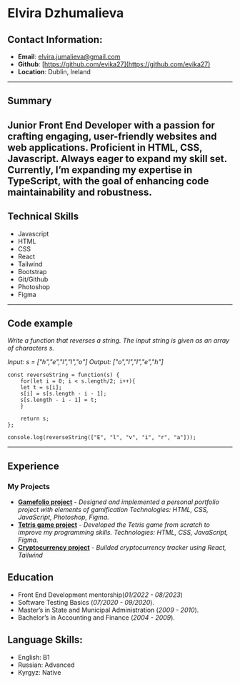 # Elvira Dzhumalieva

## Contact Information:
- **Email**: elvira.jumalieva@gmail.com
- **Github**: [https://github.com/evika27](https://github.com/evika27)
- **Location**: Dublin, Ireland
---

## Summary

Junior Front End Developer with a passion for crafting engaging, user-friendly websites and web applications. 
Proficient in HTML, CSS, Javascript. Always eager to expand my skill set. Currently, I’m expanding my expertise in TypeScript, with the goal of enhancing code maintainability and robustness.
---

## Technical Skills
- Javascript
- HTML
- CSS
- React
- Tailwind
- Bootstrap
- Git/Github
- Photoshop
- Figma
---

## Code example

_Write a function that reverses a string. The input string is given as an array of characters s._

_Input: s = ["h","e","l","l","o"]_
_Output: ["o","l","l","e","h"]_

```
const reverseString = function(s) {
    for(let i = 0; i < s.length/2; i++){
    let t = s[i];
    s[i] = s[s.length - i - 1];
    s[s.length - i - 1] = t;
    }

    return s;
};

console.log(reverseString(["E", "l", "v", "i", "r", "a"]));
```
---
## Experience
### My Projects
- **[Gamefolio project](https://github.com/ElviraDzh/Portfolio)** - _Designed and implemented a personal portfolio project with elements of gamification_
_Technologies: HTML, CSS, JavaScript, Photoshop, Figma._
- **[Tetris game project](https://github.com/ElviraDzh/tetris-game)** - _Developed the Tetris game from scratch to improve my programming skills._
_Technologies: HTML, CSS, JavaScript, Figma._
- **[Cryptocurrency project](https://github.com/ElviraDzh/Cryptocurrency)** - _Builded cryptocurrency tracker using React, Tailwind_

## Education
- Front End Development mentorship(_01/2022 - 08/2023_)
- Software Testing Basics (_07/2020 - 09/2020_).
- Master’s in State and Municipal Administration (_2009 - 2010_).
- Bachelor’s in Accounting and Finance (_2004 - 2009_).

## Language Skills:
- English: B1
- Russian: Advanced
- Kyrgyz: Native